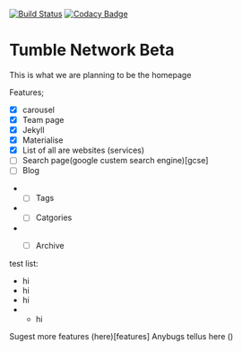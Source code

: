 [![Build Status](https://travis-ci.org/tumblenet/tumblenet-home-beta.svg?branch=master)](https://travis-ci.org/tumblenet/tumblenet-home-beta)
[![Codacy Badge](https://api.codacy.com/project/badge/Grade/18cbb1b419b24ed2bb2ce9f3cad56d8d)](https://www.codacy.com/app/tumblegamer/tumblenet-home-beta?utm_source=github.com&amp;utm_medium=referral&amp;utm_content=tumblenet/tumblenet-home-beta&amp;utm_campaign=Badge_Grade)
# Tumble Network Beta
This is what we are planning to be the homepage

Features;
- [x] carousel
- [x] Team page
- [x] Jekyll
- [x] Materialise
- [x] List of all are websites (services)
- [ ] Search page(google custem search engine)[gcse]
- [ ] Blog
- - [ ] Tags 
- - [ ] Catgories
- - [ ] Archive


test list:
- hi
- hi
- hi    
- - hi


Sugest more features (here)[features]
Anybugs tellus here ()
